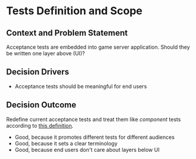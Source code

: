 # Tests Definition and Scope

## Context and Problem Statement

Acceptance tests are embedded into game server application.
Should they be written one layer above (UI)?

## Decision Drivers

* Acceptance tests should be meaningful for end users

## Decision Outcome

Redefine current acceptance tests and treat them like _component_ tests according to [this definition](https://www.simpleorientedarchitecture.com/defining-test-boundaries/).

* Good, because it promotes different tests for different audiences
* Good, because it sets a clear terminology
* Good, because end users don't care about layers below UI
